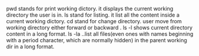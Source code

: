 pwd stands for print working dictory. it displays the current working directory the user is in.
ls stand for listing. it list all the content inside a current working dictory.
cd stand for change directory. user move from working directory either forward or backward .
ls -l shows current directory content in a long format.
ls -la ..list all files(even ones with names beginning with a period character, which are normally hidden) in the parent working dir in a long format.
